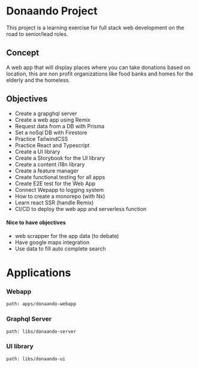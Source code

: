 

# Donaando Project

This project is a learning exercise for full stack web development on the road to senior/lead roles.

## Concept

A web app that will display places where you can take donations based on location, this are non profit organizations like food banks and homes for the elderly and the homeless.
## Objectives

- Create a grapghql server
- Create a web app using Remix
- Request data from a DB with Prisma
- Set a noSql DB with Firestore
- Practice TailwindCSS
- Practice React and Typescript
- Create a UI library
- Create a Storybook for the UI library
- Create a content i18n library
- Create a feature manager
- Create functional testing for all apps
- Create E2E test for the Web App
- Connect Wepapp to logging system
- How to create a monorepo (with Nx)
- Learn react SSR (handle Remix)
- CI/CD to deploy the web app and serverless function


#### Nice to have objectives
- web scrapper for the app data (to debate)
- Have google maps integration
- Use data to fill auto complete search
# Applications

### Webapp 
`path: apps/donaando-webapp`

### Graphql Server
`path: libs/donaando-server`
### UI library
`path: libs/donaando-ui`

